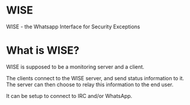 WISE
====

WISE - the Whatsapp Interface for Security Exceptions

What is WISE?
=============
WISE is supposed to be a monitoring server and a client.

The clients connect to the WISE server, and send status information to it.
The server can then choose to relay this information to the end user.

It can be setup to connect to IRC and/or WhatsApp.

